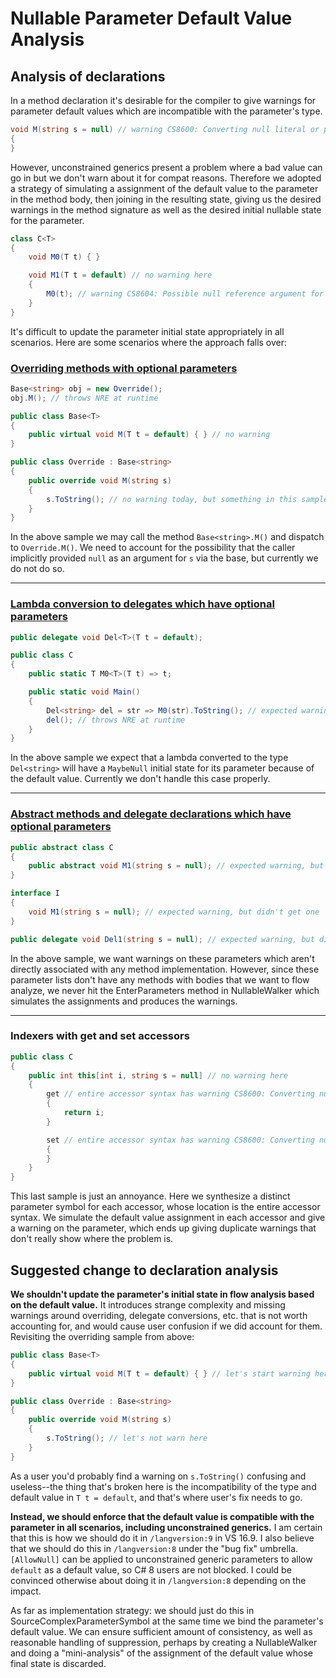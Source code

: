# Nullable Parameter Default Value Analysis

## Analysis of declarations

In a method declaration it's desirable for the compiler to give warnings for parameter default values which are incompatible with the parameter's type.

```cs
void M(string s = null) // warning CS8600: Converting null literal or possible null value to non-nullable type.
{
}
```

However, unconstrained generics present a problem where a bad value can go in but we don't warn about it for compat reasons. Therefore we adopted a strategy of simulating a assignment of the default value to the parameter in the method body, then joining in the resulting state, giving us the desired warnings in the method signature as well as the desired initial nullable state for the parameter.

```cs
class C<T>
{
    void M0(T t) { }

    void M1(T t = default) // no warning here
    {
        M0(t); // warning CS8604: Possible null reference argument for parameter 't' in 'void C<T>.M0(T t)'.
    }
}
```

It's difficult to update the parameter initial state appropriately in all scenarios. Here are some scenarios where the approach falls over:

### [Overriding methods with optional parameters](https://github.com/dotnet/roslyn/issues/48848)
```cs
Base<string> obj = new Override();
obj.M(); // throws NRE at runtime

public class Base<T>
{
    public virtual void M(T t = default) { } // no warning
}

public class Override : Base<string>
{
    public override void M(string s)
    {
        s.ToString(); // no warning today, but something in this sample ought to warn. :)
    }
}
```
In the above sample we may call the method `Base<string>.M()` and dispatch to `Override.M()`. We need to account for the possibility that the caller implicitly provided `null` as an argument for `s` via the base, but currently we do not do so.

---

### [Lambda conversion to delegates which have optional parameters](https://github.com/dotnet/roslyn/issues/48844)
```cs
public delegate void Del<T>(T t = default);

public class C
{
    public static T M0<T>(T t) => t;

    public static void Main()
    {
        Del<string> del = str => M0(str).ToString(); // expected warning, but didn't get one
        del(); // throws NRE at runtime
    }
}
```
In the above sample we expect that a lambda converted to the type `Del<string>` will have a `MaybeNull` initial state for its parameter because of the default value. Currently we don't handle this case properly.

---

### [Abstract methods and delegate declarations which have optional parameters](https://github.com/dotnet/roslyn/issues/48847)
```cs
public abstract class C
{
    public abstract void M1(string s = null); // expected warning, but didn't get one
}

interface I
{
    void M1(string s = null); // expected warning, but didn't get one
}

public delegate void Del1(string s = null); // expected warning, but didn't get one
```
In the above sample, we want warnings on these parameters which aren't directly associated with any method implementation. However, since these parameter lists don't have any methods with bodies that we want to flow analyze, we never hit the EnterParameters method in NullableWalker which simulates the assignments and produces the warnings.

---

### Indexers with get and set accessors
```cs
public class C
{
    public int this[int i, string s = null] // no warning here
    {
        get // entire accessor syntax has warning CS8600: Converting null literal or possible null value to non-nullable type.
        {
            return i;
        }

        set // entire accessor syntax has warning CS8600: Converting null literal or possible null value to non-nullable type.
        {
        }
    }
}
```
This last sample is just an annoyance. Here we synthesize a distinct parameter symbol for each accessor, whose location is the entire accessor syntax. We simulate the default value assignment in each accessor and give a warning on the parameter, which ends up giving duplicate warnings that don't really show where the problem is.

## Suggested change to declaration analysis

**We shouldn't update the parameter's initial state in flow analysis based on the default value.** It introduces strange complexity and missing warnings around overriding, delegate conversions, etc. that is not worth accounting for, and would cause user confusion if we did account for them. Revisiting the overriding sample from above:

```cs
public class Base<T>
{
    public virtual void M(T t = default) { } // let's start warning here
}

public class Override : Base<string>
{
    public override void M(string s)
    {
        s.ToString(); // let's not warn here
    }
}
```
As a user you'd probably find a warning on `s.ToString()` confusing and useless--the thing that's broken here is the incompatibility of the type and default value in `T t = default`, and that's where user's fix needs to go.

**Instead, we should enforce that the default value is compatible with the parameter in all scenarios, including unconstrained generics.** I am certain that this is how we should do it in `/langversion:9` in VS 16.9. I also believe that we should do this in `/langversion:8` under the "bug fix" umbrella. `[AllowNull]` can be applied to unconstrained generic parameters to allow `default` as a default value, so C# 8 users are not blocked. I could be convinced otherwise about doing it in `/langversion:8` depending on the impact.

As far as implementation strategy: we should just do this in SourceComplexParameterSymbol at the same time we bind the parameter's default value. We can ensure sufficient amount of consistency, as well as reasonable handling of suppression, perhaps by creating a NullableWalker and doing a "mini-analysis" of the assignment of the default value whose final state is discarded.


